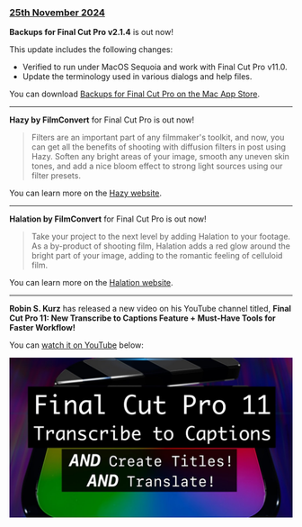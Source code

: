 ### [25th November 2024](/news/20241125)

**Backups for Final Cut Pro v2.1.4** is out now!

This update includes the following changes:

- Verified to run under MacOS Sequoia and work with Final Cut Pro v11.0.
- Update the terminology used in various dialogs and help files.

You can download [Backups for Final Cut Pro on the Mac App Store](https://apps.apple.com/app/backups-for-final-cut-pro/id586594646).

---

**Hazy by FilmConvert** for Final Cut Pro is out now!

> Filters are an important part of any filmmaker's toolkit, and now, you can get all the benefits of shooting with diffusion filters in post using Hazy. Soften any bright areas of your image, smooth any uneven skin tones, and add a nice bloom effect to strong light sources using our filter presets.

You can learn more on the [Hazy website](https://www.filmconvert.com/plugin/hazy).

---

**Halation by FilmConvert** for Final Cut Pro is out now!

> Take your project to the next level by adding Halation to your footage. As a by-product of shooting film, Halation adds a red glow around the bright part of your image, adding to the romantic feeling of celluloid film.

You can learn more on the [Halation website](https://www.filmconvert.com/plugin/halation).

---

**Robin S. Kurz** has released a new video on his YouTube channel titled, **Final Cut Pro 11: New Transcribe to Captions Feature + Must-Have Tools for Faster Workflow!**

You can [watch it on YouTube](https://www.youtube.com/watch?v=Au6X40knpYI) below:

[![](/static/postprofessionals-youtube-captions.jpg)](https://www.youtube.com/watch?v=Au6X40knpYI)